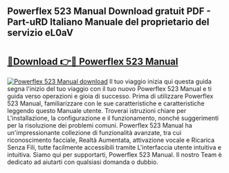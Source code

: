 ## Powerflex 523 Manual Download gratuit PDF - Part-uRD Italiano Manuale del proprietario del servizio eL0aV

# <h2><a href="http://dfd9yz.blite.top/?on=Powerflex+523+Manual">🔗Download 👉🔴 Powerflex 523 Manual</a></h2>

[![Powerflex 523 Manual download](https://i.imgur.com/lujVjoI.png)](http://dfd9yz.blite.top/?on=Powerflex+523+Manual)
Il tuo viaggio inizia qui questa guida segna l'inizio del tuo viaggio con il tuo nuovo Powerflex 523 Manual e ti guida verso operazioni e gioia di successo. Prima di utilizzare Powerflex 523 Manual, familiarizzare con le sue caratteristiche e caratteristiche leggendo questo Manuale utente. Troverai istruzioni chiare per L'installazione, la configurazione e il funzionamento, nonché suggerimenti per la risoluzione dei problemi comuni. Powerflex 523 Manual ha un'impressionante collezione di funzionalità avanzate, tra cui riconoscimento facciale, Realtà Aumentata, attivazione vocale e Ricarica Senza Fili, tutte facilmente accessibili tramite L'interfaccia utente intuitiva e intuitiva. Siamo qui per supportarti, Powerflex 523 Manual. Il nostro Team è dedicato ad aiutarti con qualsiasi domanda o dubbio.
